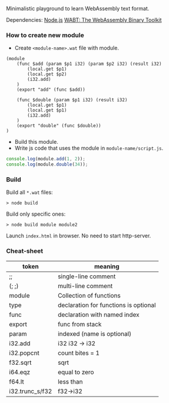 Minimalistic playground to learn WebAssembly text format.

Dependencies:
[Node.js](https://nodejs.org/)
[WABT: The WebAssembly Binary Toolkit](https://github.com/WebAssembly/wabt)


### How to create new module

* Create `<module-name>.wat` file with module.
```wat
(module
    (func $add (param $p1 i32) (param $p2 i32) (result i32)
        (local.get $p1)
        (local.get $p2)
        (i32.add)
    )
    (export "add" (func $add))

    (func $double (param $p1 i32) (result i32)
        (local.get $p1)
        (local.get $p1)
        (i32.add)
    )
    (export "double" (func $double))
)
```
* Build this module.
* Write js code that uses the module in `module-name/script.js`.
```js
console.log(module.add(1, 2));
console.log(module.double(34));
```

### Build
Build all `*.wat` files:
```console
> node build
```
Build only specific ones:
```console
> node build module module2
```

Launch `index.html` in browser. No need to start http-server.

### Cheat-sheet
token | meaning
----|----
;; | single-line comment
(; ;) | multi-line comment
module | Collection of functions
type | declaration for functions is optional
func | declaration with named index
export | func from stack
param | indexed (name is optional)
i32.add | i32 i32 → i32
i32.popcnt | count bites = 1
f32.sqrt | sqrt
i64.eqz | equal to zero
f64.lt | less than
i32.trunc_s/f32 | f32→i32
